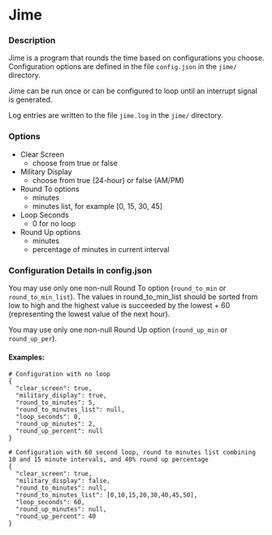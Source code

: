 # Jime
### Description
Jime is a program that rounds the time based on configurations you choose.  Configuration options are defined in the file `config.json` in the `jime/` directory.

Jime can be run once or can be configured to loop until an interrupt signal is generated. 

Log entries are written to the file `jime.log` in the `jime/` directory.

### Options
* Clear Screen
  * choose from true or false
* Military Display
  * choose from true (24-hour) or false (AM/PM)
* Round To options
  * minutes
  * minutes list, for example [0, 15, 30, 45]
* Loop Seconds
  * 0 for no loop
* Round Up options
  * minutes
  * percentage of minutes in current interval

### Configuration Details in config.json
You may use only one non-null Round To option (`round_to_min` or `round_to_min_list`). The values in round_to_min_list should be sorted from low to high and the highest value is succeeded by the lowest + 60 (representing the lowest value of the next hour). 

You may use only one non-null Round Up option (`round_up_min` or `round_up_per`).

#### Examples:
```
# Configuration with no loop
{
  "clear_screen": true,
  "military_display": true,
  "round_to_minutes": 5,
  "round_to_minutes_list": null,
  "loop_seconds": 0,
  "round_up_minutes": 2,
  "round_up_percent": null
}
```
```
# Configuration with 60 second loop, round to minutes list combining 10 and 15 minute intervals, and 40% round up percentage
{
  "clear_screen": true,
  "military_display": false,
  "round_to_minutes": null,
  "round_to_minutes_list": [0,10,15,20,30,40,45,50],
  "loop_seconds": 60,
  "round_up_minutes": null,
  "round_up_percent": 40
}
```
